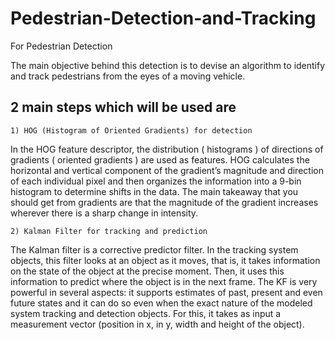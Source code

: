 # Pedestrian-Detection-and-Tracking

For Pedestrian Detection

The main objective behind this detection is to devise an algorithm to 
identify and track pedestrians from the eyes of a moving vehicle.
## 2 main steps which will be used are

    1) HOG (Histogram of Oriented Gradients) for detection

In the HOG feature descriptor, the distribution ( histograms ) of 
directions of gradients ( oriented gradients ) are used as features.
HOG calculates the horizontal and vertical component of the 
gradient’s magnitude and direction of each individual pixel and then 
organizes the information into a 9-bin histogram to determine shifts in 
the data. 
The main takeaway that you should get from gradients are that the 
magnitude of the gradient increases wherever there is a sharp 
change in intensity.

    2) Kalman Filter for tracking and prediction

The Kalman filter is a corrective predictor filter. In the tracking system 
objects, this filter looks at an object as it moves, that is, it takes 
information on the state of the object at the precise moment. 
Then, it uses this information to predict where the object is in the next 
frame. The KF is very powerful in several aspects: it supports 
estimates of past, present and even future states and it can do so 
even when the exact nature of the modeled system tracking and 
detection objects.
For this, it takes as input a measurement vector (position in x, in y, 
width and height of the object).
